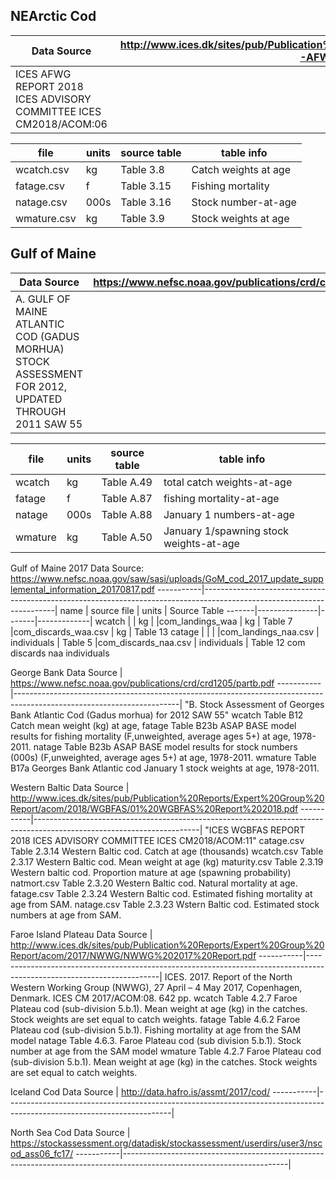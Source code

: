 ﻿NEArctic Cod
-------------
Data Source| http://www.ices.dk/sites/pub/Publication%20Reports/Expert%20Group%20Report/acom/2018/AFWG/00-AFWG%202018%20Report.pdf |
-----------|-----------------------------------------------------------------------------------------------------------------------|
ICES AFWG REPORT 2018 ICES ADVISORY COMMITTEE ICES CM2018/ACOM:06|

file| units| source table| table info |
----|------|-------------|------------|
wcatch.csv | kg | Table 3.8 |  Catch weights at age       |
fatage.csv |  f | Table 3.15|    Fishing mortality     |
natage.csv | 000s | Table 3.16|   Stock number-at-age  |
wmature.csv| kg |  Table 3.9|    Stock weights at age   |

Gulf of Maine
-------------
Data Source| https://www.nefsc.noaa.gov/publications/crd/crd1205/parta.pdf |
-----------|-----------------------------------------------------------------------------------------------------------------------|
A.  GULF OF MAINE ATLANTIC COD (GADUS MORHUA) STOCK ASSESSMENT FOR 2012, UPDATED THROUGH 2011 SAW 55|

file| units| source table| table info |
----|------|-------------|------------|
wcatch	| kg | Table A.49 |  total catch weights-at-age  |
fatage	| f | Table A.87 |  fishing mortality-at-age  |
natage  |	000s |Table A.88 | January	1	numbers-at-age |
wmature	|   kg  | Table A.50 | January	1/spawning	stock	weights-at-age |

Gulf of Maine 2017
Data Source: https://www.nefsc.noaa.gov/saw/sasi/uploads/GoM_cod_2017_update_supplemental_information_20170817.pdf
-----------|-----------------------------------------------------------------------------------------------------------------------|
name   | source file   | units | Source Table
-------|---------------|-------|-------------|
wcatch |               |   kg  |
       |com_landings_waa | kg | Table 7
       |com_discards_waa.csv | kg | Table 13
catage |                     |    |
       |com_landings_naa.csv | individuals | Table 5
       |com_discards_naa.csv | individuals |    Table 12
com discards naa individuals

George Bank
Data Source | https://www.nefsc.noaa.gov/publications/crd/crd1205/partb.pdf
-----------|-----------------------------------------------------------------------------------------------------------------------|
"B. Stock Assessment of Georges Bank Atlantic Cod (Gadus morhua) for 2012 SAW 55"
wcatch	Table B12  Catch mean weight (kg)  at age,
fatage	Table B23b ASAP BASE model results for fishing mortality (F,unweighted,  average ages 5+) at age, 1978-2011.
natage	Table B23b ASAP BASE model results for stock numbers (000s) (F,unweighted,  average ages 5+) at age, 1978-2011.
wmature	Table B17a Georges Bank Atlantic cod January 1 stock weights at age, 1978-2011.

Western Baltic
Data Source | http://www.ices.dk/sites/pub/Publication%20Reports/Expert%20Group%20Report/acom/2018/WGBFAS/01%20WGBFAS%20Report%202018.pdf
-----------|-----------------------------------------------------------------------------------------------------------------------|
"ICES WGBFAS REPORT 2018 ICES ADVISORY COMMITTEE ICES CM2018/ACOM:11"
catage.csv   Table 2.3.14   Western Baltic cod. Catch at age (thousands)
wcatch.csv   Table 2.3.17   Western Baltic cod. Mean weight at age (kg)
maturity.csv Table 2.3.19   Western baltic cod. Proportion mature at age (spawning probability)
natmort.csv  Table 2.3.20   Western Baltic cod. Natural mortality at age.
fatage.csv   Table 2.3.24   Western Baltic cod. Estimated fishing mortality at age from SAM.
natage.csv   Table 2.3.23   Wstern Baltic cod. Estimated stock numbers at age from SAM.

Faroe Island Plateau
Data Source | http://www.ices.dk/sites/pub/Publication%20Reports/Expert%20Group%20Report/acom/2017/NWWG/NWWG%202017%20Report.pdf
-----------|-----------------------------------------------------------------------------------------------------------------------|
ICES. 2017. Report of the North Western Working Group (NWWG), 27 April – 4 May
2017, Copenhagen, Denmark. ICES CM 2017/ACOM:08. 642 pp.
wcatch	Table 4.2.7 Faroe Plateau cod (sub-division 5.b.1). Mean weight at age (kg) in the catches. Stock weights are set equal
to catch weights.
fatage	Table 4.6.2 Faroe Plateau cod (sub-division 5.b.1). Fishing mortality at age from the SAM model
natage Table 4.6.3. Faroe Plateau cod (sub division 5.b.1). Stock number at age from the SAM model
wmature	Table 4.2.7 Faroe Plateau cod (sub-division 5.b.1). Mean weight at age (kg) in the catches. Stock weights are set equal
to catch weights.

Iceland Cod
Data Source | http://data.hafro.is/assmt/2017/cod/
-----------|-----------------------------------------------------------------------------------------------------------------------|

North Sea Cod
Data Source | https://stockassessment.org/datadisk/stockassessment/userdirs/user3/nscod_ass06_fc17/
-----------|-----------------------------------------------------------------------------------------------------------------------|
